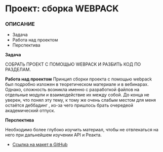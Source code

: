 # Проект: сборка WEBPACK

### ОПИСАНИЕ
* Задача
* Работа над проектом
* Перспектива

**Задача**

CОБРАТЬ ПРОЕКТ С ПОМОЩЬЮ WEBPACK И РАЗБИТЬ КОД ПО РАЗДЕЛАМ.

**Работа над проектом**
Принцип сборки проекта с помощью webpack был подробно изложен в теоретическом материале и в вебинарах. Однако, сложность возникла именно с разработкой файлов на отдельные модули и взаимодействие их между собой. До конца не уверен, что понял эту тему, к тому же очень слабым местом для меня остаётся деббадинг , из-за чего пришлось брать очередеой академический отпуск.

**Перспектива**

Необходимо более глубоко изучить материал, чтобы не отвлекаться на него при дальнейшем изучении API и Реакта.

* [Ссылка на макет в GitHub](https://github.com/Bolgrad1990/mesto.git)